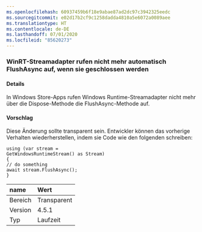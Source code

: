```yaml
---
ms.openlocfilehash: 60937459b6f18e9abae87ad2dc97c3942325eedc
ms.sourcegitcommit: e02d17b2cf9c1258dadda4810a5e6072a0089aee
ms.translationtype: HT
ms.contentlocale: de-DE
ms.lasthandoff: 07/01/2020
ms.locfileid: "85620273"
---
```

### <a name="winrt-stream-adapters-no-long-call-flushasync-automatically-on-close"></a>WinRT-Streamadapter rufen nicht mehr automatisch FlushAsync auf, wenn sie geschlossen werden

#### <a name="details"></a>Details

In Windows Store-Apps rufen Windows Runtime-Streamadapter nicht mehr über die Dispose-Methode die FlushAsync-Methode auf.

#### <a name="suggestion"></a>Vorschlag

Diese Änderung sollte transparent sein. Entwickler können das vorherige Verhalten wiederherstellen, indem sie Code wie den folgenden schreiben:<pre><code class="lang-csharp">using (var stream = GetWindowsRuntimeStream() as Stream)&#13;&#10;{&#13;&#10;// do something&#13;&#10;await stream.FlushAsync();&#13;&#10;}&#13;&#10;</code></pre>

| name    | Wert       |
|:--------|:------------|
| Bereich   |Transparent|
|Version|4.5.1|
|Typ|Laufzeit|
